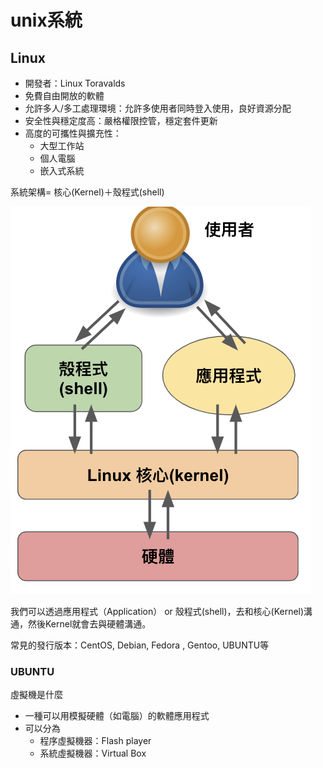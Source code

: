 # unix系統

## Linux

- 開發者：Linux Toravalds
- 免費自由開放的軟體
- 允許多人/多工處理環境：允許多使用者同時登入使用，良好資源分配
- 安全性與穩定度高：嚴格權限控管，穩定套件更新
- 高度的可攜性與擴充性：
  - 大型工作站
  - 個人電腦
  - 嵌入式系統

系統架構= 核心(Kernel)＋殼程式(shell)

![transport| width=100px](./img/shell.png)

我們可以透過應用程式（Application） or 殼程式(shell)，去和核心(Kernel)溝通，然後Kernel就會去與硬體溝通。

常見的發行版本：CentOS, Debian, Fedora , Gentoo, UBUNTU等

### UBUNTU


虛擬機是什麼
- 一種可以用模擬硬體（如電腦）的軟體應用程式
- 可以分為
  - 程序虛擬機器：Flash player
  - 系統虛擬機器：Virtual Box